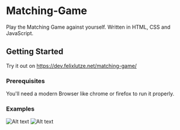 # Matching-Game

Play the Matching Game against yourself.
Written in HTML, CSS and JavaScript.

## Getting Started

Try it out on https://dev.felixlutze.net/matching-game/

### Prerequisites

You'll need a modern Browser like chrome or firefox to run it properly.

### Examples

![Alt text](https://dev.felixlutze.net/imgs/matching-game-playing.png "Optional title")
![Alt text](https://dev.felixlutze.net/imgs/matching-game-winning.png "Optional title")
